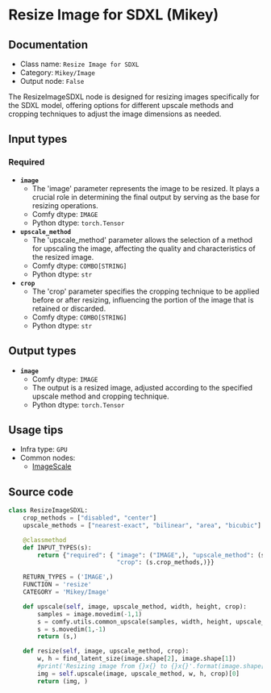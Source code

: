 # Resize Image for SDXL (Mikey)
## Documentation
- Class name: `Resize Image for SDXL`
- Category: `Mikey/Image`
- Output node: `False`

The ResizeImageSDXL node is designed for resizing images specifically for the SDXL model, offering options for different upscale methods and cropping techniques to adjust the image dimensions as needed.
## Input types
### Required
- **`image`**
    - The 'image' parameter represents the image to be resized. It plays a crucial role in determining the final output by serving as the base for resizing operations.
    - Comfy dtype: `IMAGE`
    - Python dtype: `torch.Tensor`
- **`upscale_method`**
    - The 'upscale_method' parameter allows the selection of a method for upscaling the image, affecting the quality and characteristics of the resized image.
    - Comfy dtype: `COMBO[STRING]`
    - Python dtype: `str`
- **`crop`**
    - The 'crop' parameter specifies the cropping technique to be applied before or after resizing, influencing the portion of the image that is retained or discarded.
    - Comfy dtype: `COMBO[STRING]`
    - Python dtype: `str`
## Output types
- **`image`**
    - Comfy dtype: `IMAGE`
    - The output is a resized image, adjusted according to the specified upscale method and cropping technique.
    - Python dtype: `torch.Tensor`
## Usage tips
- Infra type: `GPU`
- Common nodes:
    - [ImageScale](../../Comfy/Nodes/ImageScale.md)



## Source code
```python
class ResizeImageSDXL:
    crop_methods = ["disabled", "center"]
    upscale_methods = ["nearest-exact", "bilinear", "area", "bicubic"]

    @classmethod
    def INPUT_TYPES(s):
        return {"required": { "image": ("IMAGE",), "upscale_method": (s.upscale_methods,),
                              "crop": (s.crop_methods,)}}

    RETURN_TYPES = ('IMAGE',)
    FUNCTION = 'resize'
    CATEGORY = 'Mikey/Image'

    def upscale(self, image, upscale_method, width, height, crop):
        samples = image.movedim(-1,1)
        s = comfy.utils.common_upscale(samples, width, height, upscale_method, crop)
        s = s.movedim(1,-1)
        return (s,)

    def resize(self, image, upscale_method, crop):
        w, h = find_latent_size(image.shape[2], image.shape[1])
        #print('Resizing image from {}x{} to {}x{}'.format(image.shape[2], image.shape[1], w, h))
        img = self.upscale(image, upscale_method, w, h, crop)[0]
        return (img, )

```
